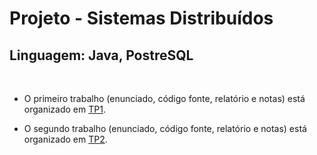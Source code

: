 # Projeto - Sistemas Distribuídos

## **Linguagem:** Java, PostreSQL

<br>

* O primeiro trabalho (enunciado, código fonte, relatório e notas) está organizado em [TP1](https://github.com/thomaspfresco/portfolioLEI/tree/main/%5BSD%5D%20Sistemas%20Distribu%C3%ADdos/TP1).

* O segundo trabalho (enunciado, código fonte, relatório e notas) está organizado em [TP2](https://github.com/thomaspfresco/portfolioLEI/tree/main/%5BSD%5D%20Sistemas%20Distribu%C3%ADdos/TP2).